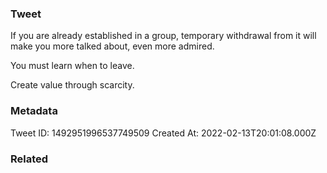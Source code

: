### Tweet
If you are already established in a group, temporary withdrawal from it will make you more talked about, even more admired.

You must learn when to leave.

Create value through scarcity.

### Metadata
Tweet ID: 1492951996537749509
Created At: 2022-02-13T20:01:08.000Z

### Related

